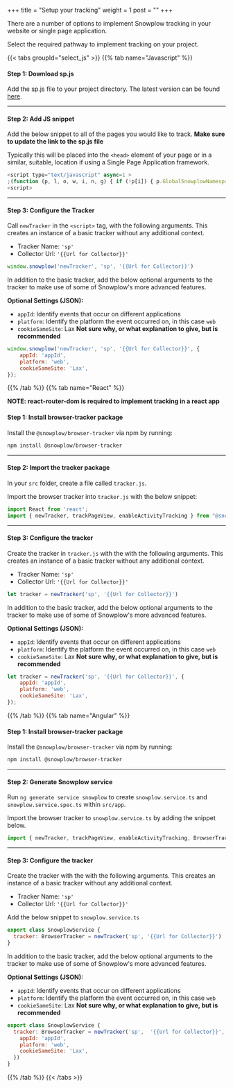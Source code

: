 +++
title = "Setup your tracking"
weight = 1
post = ""
+++

There are a number of options to implement Snowplow tracking in your website or single page application.

Select the required pathway to implement tracking on your project.

{{< tabs groupId="select_js" >}}
{{% tab name="Javascript" %}}

#### **Step 1:** Download sp.js
Add the sp.js file to your project directory. The latest version can be found [here](https://github.com/snowplow/snowplow-javascript-tracker/releases).

***

#### **Step 2:** Add JS snippet
Add the below snippet to all of the pages you would like to track. **Make sure to update the link to the sp.js file**

Typically this will be placed into the `<head>` element of your page or in a similar, suitable, location if using a Single Page Application framework.

```javascript
<script type="text/javascript" async=1 >
;(function (p, l, o, w, i, n, g) { if (!p[i]) { p.GlobalSnowplowNamespace = p.GlobalSnowplowNamespace || []; p.GlobalSnowplowNamespace.push(i); p[i] = function () { (p[i].q = p[i].q || []).push(arguments) }; p[i].q = p[i].q || []; n = l.createElement(o); g = l.getElementsByTagName(o)[0]; n.async = 1; n.src = w; g.parentNode.insertBefore(n, g) } }(window, document, "script", "{{Link to sp.js file}}", "snowplow"));
<script>
```

***

#### **Step 3:** Configure the Tracker
Call `newTracker` in the `<script>` tag, with the following arguments. This creates an instance of a basic tracker without any additional context.

- Tracker Name: `'sp'`
- Collector Url: `'{{Url for Collector}}'`

```javascript
window.snowplow('newTracker', 'sp', '{{Url for Collector}}')
```

<!-- **should we point the collector to mini/micro collector for testing??** -->

In addition to the basic tracker, add the below optional arguments to the tracker to make use of some of Snowplow's more advanced features.

**Optional Settings (JSON):**
  - `appId`: Identify events that occur on different applications
  - `platform`: Identify the platform the event occurred on, in this case `web`
  - `cookieSameSite`: Lax **Not sure why, or what explanation to give, but is recommended**

```javascript
window.snowplow('newTracker', 'sp', '{{Url for Collector}}', {
    appId: 'appId',
    platform: 'web',
    cookieSameSite: 'Lax',
});
```

{{% /tab %}}
{{% tab name="React" %}}

**NOTE: react-router-dom is required to implement tracking in a react app**

#### **Step 1:** Install browser-tracker package

Install the `@snowplow/browser-tracker` via npm by running:

```bash
npm install @snowplow/browser-tracker
```

<!-- **Have react router dom installed** -->

***

#### **Step 2:** Import the tracker package
In your `src` folder, create a file called `tracker.js`.

Import the browser tracker into `tracker.js` with the below snippet:

```javascript
import React from 'react';
import { newTracker, trackPageView, enableActivityTracking } from "@snowplow/browser-tracker";
```

***

#### **Step 3:** Configure the tracker
Create the tracker in `tracker.js` with the with the following arguments. This creates an instance of a basic tracker without any additional context.

- Tracker Name: `'sp'`
- Collector Url: `'{{Url for Collector}}'`

```javascript
let tracker = newTracker('sp', '{{Url for Collector}}')
```

In addition to the basic tracker, add the below optional arguments to the tracker to make use of some of Snowplow's more advanced features.

**Optional Settings (JSON):**
  - `appId`: Identify events that occur on different applications
  - `platform`: Identify the platform the event occurred on, in this case `web`
  - `cookieSameSite`: Lax **Not sure why, or what explanation to give, but is recommended**

```javascript
let tracker = newTracker('sp', '{{Url for Collector}}', {
    appId: 'appId',
    platform: 'web',
    cookieSameSite: 'Lax',
});

```

{{% /tab %}}
{{% tab name="Angular" %}}

#### **Step 1:** Install browser-tracker package

Install the `@snowplow/browser-tracker` via npm by running:

```bash
npm install @snowplow/browser-tracker
```

***

####  **Step 2:** Generate Snowplow service
Run `ng generate service snowplow` to create `snowplow.service.ts` and `snowplow.service.spec.ts` within `src/app`.

Import the browser tracker to `snowplow.service.ts` by adding the snippet below.

```javascript
import { newTracker, trackPageView, enableActivityTracking, BrowserTracker } from "@snowplow/browser-tracker";
```

***

#### **Step 3:**  Configure the tracker
Create the tracker with the with the following arguments. This creates an instance of a basic tracker without any additional context.

- Tracker Name: `'sp'`
- Collector Url: `'{{Url for Collector}}'`

Add the below snippet to `snowplow.service.ts`

```javascript
export class SnowplowService {
  tracker: BrowserTracker = newTracker('sp', '{{Url for Collector}}')
}

```

In addition to the basic tracker, add the below optional arguments to the tracker to make use of some of Snowplow's more advanced features.

**Optional Settings (JSON):**
  - `appId`: Identify events that occur on different applications
  - `platform`: Identify the platform the event occurred on, in this case `web`
  - `cookieSameSite`: Lax **Not sure why, or what explanation to give, but is recommended**

```javascript
export class SnowplowService {
  tracker: BrowserTracker = newTracker('sp',  '{{Url for Collector}}', {
    appId: 'appId',
    platform: 'web',
    cookieSameSite: 'Lax',
  })
}
```
{{% /tab %}}
{{< /tabs >}}

